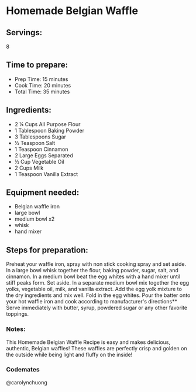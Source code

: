 # Homemade Belgian Waffle

## Servings: 
8

## Time to prepare: 
- Prep Time: 15 minutes
- Cook Time: 20 minutes
- Total Time: 35 minutes

## Ingredients:
- 2 ¼ Cups All Purpose Flour
- 1 Tablespoon Baking Powder
- 3 Tablespoons Sugar
- ½ Teaspoon Salt
- 1 Teaspoon Cinnamon
- 2 Large Eggs Separated
- ½ Cup Vegetable Oil
- 2 Cups Milk
- 1 Teaspoon Vanilla Extract


## Equipment needed:
- Belgian waffle iron
- large bowl
- medium bowl x2
- whisk
- hand mixer

## Steps for preparation:
Preheat your waffle iron, spray with non stick cooking spray and set aside.
In a large bowl whisk together the flour, baking powder, sugar, salt, and cinnamon.
In a medium bowl beat the egg whites with a hand mixer until stiff peaks form. Set aside.
In a separate medium bowl mix together the egg yolks, vegetable oil, milk, and vanilla extract.
Add the egg yolk mixture to the dry ingredients and mix well.
Fold in the egg whites.
Pour the batter onto your hot waffle iron and cook according to manufacturer's directions**
Serve immediately with butter, syrup, powdered sugar or any other favorite toppings.


### Notes:
This Homemade Belgian Waffle Recipe is easy and makes delicious, authentic, Belgian waffles!  These waffles are perfectly crisp and golden on the outside while being light and fluffy on the inside!


### Codemates #
@carolynchuong 
